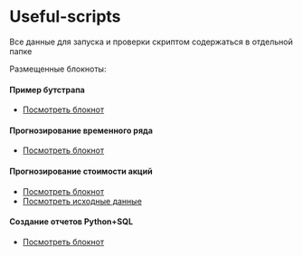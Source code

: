 # Useful-scripts

Все данные для запуска и проверки скриптом содержаться в отдельной папке

Размещенные блокноты:

#### Пример бутстрапа
- [Посмотреть блокнот](/)
####  Прогнозирование временного ряда
- [Посмотреть блокнот](/)
####  Прогнозирование стоимости акций
- [Посмотреть блокнот](/)
- [Посмотреть исходные данные](/)
####  Создание отчетов Python+SQL
- [Посмотреть блокнот](/)
